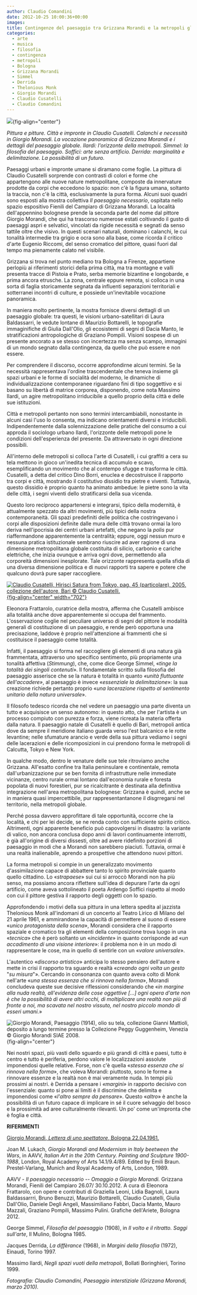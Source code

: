 ```yaml
---
author: Claudio Comandini
date: 2012-10-25 10:00:36+00:00
images:
title: Contingenze del paesaggio tra Grizzana Morandi e la metropoli globale
categories:
  - arte
  - musica
  - filosofia
  - contingenza
  - metropoli
  - Bologna
  - Grizzana Morandi
  - Simmel
  - Derrida
  - Thelonious Monk
  - Giorgio Morandi
  - Claudio Cusatelli
  - Claudio Comandini
---
```


![](images/paesaggio_interstiziale.jpg){fig-align="center"}

*Pittura e pitture. Città e impronte in Claudio Cusatelli. Calanchi e necessità in Giorgio Morandi. La vocazione panoramica di Grizzana Morandi e i dettagli del paesaggio globale. Ilardi: l'orizzonte della metropoli. Simmel: la filosofia del paesaggio. Soffici: arte senza artificio. Derrida: marginalità e delimitazione. La possibilità di un futuro.*

Paesaggi urbani e impronte umane si diramano come foglie. La pittura di Claudio Cusatelli sorprende con contrasti di colori e forme che appartengono alle nuove nature metropolitane, composte da innervature prodotte da corpi che eccedono lo spazio: non c'è la figura umana, soltanto la traccia, non c'è la città, esclusivamente la pura forma. Alcuni suoi quadri sono esposti alla mostra collettiva *Il paesaggio necessario*, ospitata nello spazio espositivo Fienili del Campiaro di Grizzana Morandi. La località dell'appennino bolognese prende la seconda parte del nome dal pittore Giorgio Morandi, che qui ha trascorso numerose estati coltivando il gusto di paesaggi aspri e selvatici, vincolati da rigide necessità e segnati da senso tattile oltre che visivo. In questi scenari naturali, dominano i calanchi, le cui tonalità intermedie tra grigio e ocra sono alla base, come ricorda il critico d'arte Eugenio Riccomi, del senso cromatico del pittore, quasi fuori dal tempo ma pienamente calato nel visibile.

Grizzana si trova nel punto mediano tra Bologna a Firenze, appartiene perlopiù ai riferimenti storici della prima città, ma tra montagne e valli presenta tracce di Pistoia e Prato, serba memorie bizantine e longobarde, e prima ancora etrusche. La zona, centrale eppure remota, si colloca in una sorta di faglia storicamente segnata da influenti separazioni territoriali e sotterranei incontri di culture, e possiede un'inevitabile vocazione panoramica.

In maniera molto pertinente, la mostra fornisce diversi dettagli di un paesaggio globale: tra questi, le visioni urbano-satellitari di Laura Baldassarri, le vedute lontane di Maurizio Bottarelli, le topografie immaginifiche di Giulia Dall'Olio, gli ecosistemi di segni di Dacia Manto, le stratificazioni antropologiche di Graziano Pompili. Visioni sospese di un presente ancorato a se stesso con incertezza ma senza scampo, immagini di un mondo segnato dalla contingenza, da quello che può essere e non essere.

Per comprendere il discorso, occorre approfondirne alcuni termini. Se la necessità rappresentava l'ordine trascendentale che teneva insieme gli spazi urbani e le forme di socialità del moderno, le dinamiche di individualizzazione contemporanee riguardano fini di tipo soggettivo e si basano su libertà di matrice corporea, disponendo, come nota Massimo Ilardi, un agire metropolitano irriducibile a quello proprio della città e delle sue istituzioni.

Città e metropoli pertanto non sono termini intercambiabili, nonostante in alcuni casi l'uso lo consenta, ma indicano orientamenti diversi e irriducibili. Indipendentemente dalla solennizzazione delle pratiche del consumo a cui approda il sociologo urbano Ilardi, l'orizzonte delle metropoli pone le condizioni dell'esperienza del presente. Da attraversato in ogni direzione possibili.

All'interno delle metropoli si colloca l'arte di Cusatelli, i cui graffiti a cera su tela mettono in gioco un'inedita tecnica di accumulo e scavo, esemplificando un movimento che al contempo sfugge e trasforma le città. Cusatelli, a detta del critico Dino Borri, enuclea e decostruisce il rapporto tra corpi e città, mostrando il costitutivo dissidio tra pietre e viventi. Tuttavia, questo dissidio è proprio quanto ha animato ambedue: le pietre sono la vita delle città, i segni viventi dello stratificarsi della sua vicenda.

Questo loro reciproco appartenersi e integrarsi, tipico della modernità, è attualmente spezzato da altri movimenti, più tipici della nostra contemporaneità. Gli spazi predefiniti delle politica che costringevano i corpi alle disposizioni definite dalle mura delle città trovano ormai la loro deriva nell'ipocrisia dei centri urbani artefatti, che negano la *polis* pur riaffermandone apparentemente la centralità; eppure, oggi nessun muro e nessuna pratica istituzionale sembrano riuscire ad aver ragione di una dimensione metropolitana globale costituita di silicio, carbonio e cariche elettriche, che inizia ovunque e arriva ogni dove, permettendo alla corporeità dimensioni inesplorate. Tale orizzonte rappresenta quella sfida di una diversa dimensione politica e di nuovi rapporti tra sapere e potere che qualcuno dovrà pure saper raccogliere.

[![Claudio Cusatelli, *Hirisci Satura from Tokyo*, pag. 45 (particolare), 2005, collezione dell'autore, Bari © Claudio Cusatelli.](/images/2012/10/Hirisci-Satura-from-Tokyo.jpg){fig-align="center" width="702"}](/images/2012/10/Hirisci-Satura-from-Tokyo.jpg)

Eleonora Frattarolo, curatrice della mostra, afferma che Cusatelli ambisce alla totalità anche dove apparentemente si occupa del frammento. L'osservazione coglie nel peculiare universo di segni del pittore le modalità generali di costituzione di un paesaggio, e rende però opportuna una precisazione, laddove è proprio nell'attenzione ai frammenti che si costituisce il paesaggio come totalità.

Infatti, il paesaggio si forma nel raccogliere gli elementi di una natura già frammentata, attraverso uno specifico sentimento, più propriamente una tonalità affettiva (*Stimmung*), che, come dice George Simmel, «*tinge la totalità dei singoli contenuti*». Il fondamentale scritto sulla filosofia del paesaggio asserisce che se la natura è totalità in quanto *«unità fluttuante dell'accadere»*, al paesaggio è invece «*essenziale la delimitazione*»: la sua creazione richiede pertanto proprio «*una lacerazione rispetto al sentimento unitario della natura universale*».

Il filosofo tedesco ricorda che nel vedere un paesaggio una parte diventa un tutto e acquisisce un senso autonomo: in questo atto, che per l'artista è un processo compiuto con purezza e forza, viene ricreata la materia offerta dalla natura. Il paesaggio natale di Cusatelli è quello di Bari, metropoli antica dove da sempre il meridione italiano guarda verso l'est balcanico e le rotte levantine; nelle sfumature arancio e verde della sua pittura vediamo i segni delle lacerazioni e delle ricomposizioni in cui prendono forma le metropoli di Calcutta, Tokyo e New York.

In qualche modo, dentro le venature delle sue tele ritroviamo anche Grizzana. All'esatto confine tra Italia peninsulare e continentale, remota dall'urbanizzazione pur se ben fornita di infrastrutture nelle immediate vicinanze, centro rurale ormai lontano dall'economia rurale e foresta popolata di nuovi forestieri, pur se ricalcitrante è destinata alla definitiva integrazione nell'area metropolitana bolognese: Grizzana è quindi, anche se in maniera quasi impercettibile, pur rappresentantanone il disgrregarsi nel territorio, nella metropoli globale.

Perché possa davvero approfittare di tale opportunità, occorre che la località, e chi per lei decide, se ne renda conto con sufficiente spirito critico. Altrimenti, ogni apparente beneficio può capovolgersi in disastro: la variante di valico, non ancora conclusa dopo anni di lavori continuamente interrotti, è già all'origine di diversi dissesti, oltre ad avere ridefinito porzioni di paesaggio in modi che a Morandi non sarebbero piaciuti. Tuttavia, ormai è una realtà inalienabile, aprendo a prospettive che attendono nuovi pittori.

La forma metropoli si compie in un generalizzato movimento d'assimilazione capace di abbattere tanto lo spirito provinciale quanto quello cittadino. Lo «*strapaese*» sui cui si arroccò Morandi non ha più senso, ma possiamo ancora riflettere sull'idea di depurare l'arte da ogni artificio, come aveva sottolineato il poeta Ardengo Soffici rispetto al modo con cui il pittore gestiva il rapporto degli oggetti con lo spazio.

Approfondendo i motivi della sua pittura in una lettera spedita al jazzista Thelonious Monk all'indomani di un concerto al Teatro Lirico di Milano del 21 aprile 1961, e ammirandone la capacità di permettere al suono di essere «*unico protagonista della scena*», Morandi considera che il rapporto spaziale e cromatico tra gli elementi della composizione trova luogo in una «*tecnica*» che è però soltanto un «*incidente*» in quanto corrisponde ad «*un accadimento di una visione interiore*»: il problema non è in un modo di rappresentare le cose, ma in quello di sentirle con un «*valore universale*».

L'autentico «*discorso artistico*» anticipa lo stesso pensiero dell'autore e mette in crisi il rapporto tra sguardo e realtà «*creando ogni volta un gesto* "*su misura*"». Cercando in consonanza con quanto aveva colto di Monk nell'arte «*una stessa essenza che si rinnova nella forma*», Morandi concludeva queste sue decisive riflessioni considerando che «*in margine alla nuda realtà, all'evidenza delle cose oggettive \[...\] ogni opera d'arte non è che la possibilità di avere altri occhi, di moltiplicare una realtà non più di fronte a noi, ma scavata nel nostro vissuto, nel nostro piccolo mondo di esseri umani.*»

![Giorgio Morandi, *Paesaggio (1914)*, olio su tela, collezione Gianni Mattioli, deposito a lungo termine presso la Collezione Peggy Guggenheim, Venezia © Giorgio Morandi SIAE 2008.](images/Giorgio-Morandi-Paesaggio-1914.jpg){fig-align="center"}

Nei nostri spazi, più vasti dello sguardo e più grandi di città e paesi, tutto è centro e tutto è periferia, perdono valore le localizzazioni assolute imponendosi quelle relative. Forse, non c'è quella «*stessa essenza che si rinnova nella forma*», che voleva Morandi: piuttosto, sono le forme a rinnovare essenze e la realtà non è mai veramente nuda. In tempi più prossimi ai nostri. è Derrida a pensare i *«margini»* in rapporto decisivo con l'essenziale: quanto si pone ai limiti è il discrimine che delimita e imponendosi come «*l'altro sempre da pensare*». Questo «*altro*» è anche la possibilità di un futuro capace di implicare in sé il cuore selvaggio del bosco e la prossimità ad aree culturalmente rilevanti. Un po' come un'impronta che è foglia e città.

**RIFERIMENTI**

[Giorgio Morandi, *Lettera di uno spettatore*, Bologna 22.04.1961.](http://www.exibart.com/notizia.asp?IDNotizia=36932)

Joan M. Lukach, *Giorgio Morandi and Modernism in Italy beetween the Wars*, in AAVV, *Italian Art in the 20th Century. Painting and Sculpture 1900-1988*, London, Royal Academy of Arts 14.1/9.4/89. Edited by Emili Braun. Prestel-Varlang, Munich and Royal Academy of Arts, London, 1989.

AAVV - *Il paesaggio necessario -- Omaggio a Giorgio Morandi.* Grizzana Morandi, Fienili del Campiaro 26.07/ 30.10.2012. A cura di Eleonora Frattarolo, con opere e contributi di Graziella Leoni, Lidia Bagnoli, Laura Baldassarrri, Bruno Benuzzi, Maurizio Bottarelli, Claudio Cusatelli, Giulia Dall'Olio, Daniele Degli Angeli, Massimiliano Fabbri, Dacia Manto, Mauro Mazzali, Graziano Pompili, Massimo Pulini. Grafiche dell'Ariete, Bologna 2012.

George Simmel, *Filosofia del paesaggio* (1908), in *Il volto e il ritratto. Saggi sull'arte*, Il Mulino, Bologna 1985.

Jacques Derrida, *La diffèrance* (1968), in *Margini della filosofia* (1972), Einaudi, Torino 1997.

Massimo Ilardi, *Negli spazi vuoti della metropoli*, Bollati Boringhieri, Torino 1999.

*Fotografia: Claudio Comandini, Paesaggio interstiziale (Grizzana Morandi, marzo 2010).*
